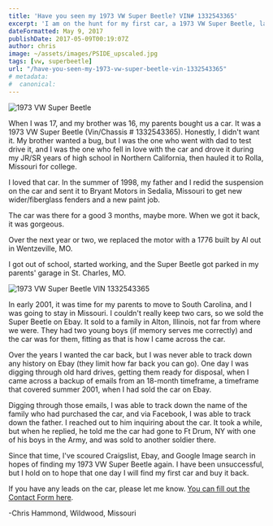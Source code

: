 ```yaml
---
title: 'Have you seen my 1973 VW Super Beetle? VIN# 1332543365'
excerpt: 'I am on the hunt for my first car, a 1973 VW Super Beetle, last known to have travelled to Fort Drum in New York.'
dateFormatted: May 9, 2017
publishDate: 2017-05-09T00:19:07Z
author: chris
image: ~/assets/images/PSIDE_upscaled.jpg
tags: [vw, superbeetle]
url: "/have-you-seen-my-1973-vw-super-beetle-vin-1332543365"
# metadata:
#  canonical: 
---
```


<Image 
  src="/assets/images/RED5_upscaled.jpg" 
  alt="1973 VW Super Beetle" 
  width={800} 
  height={600} 
/>

When I was 17, and my brother was 16, my parents bought us a car. It was a 1973 VW Super Beetle (Vin/Chassis # 1332543365). Honestly, I didn't want it. My brother wanted a bug, but I was the one who went with dad to test drive it, and I was the one who fell in love with the car and drove it during my JR/SR years of high school in Northern California, then hauled it to Rolla, Missouri for college.

I loved that car. In the summer of 1998, my father and I redid the suspension on the car and sent it to Bryant Motors in Sedalia, Missouri to get new wider/fiberglass fenders and a new paint job.

The car was there for a good 3 months, maybe more. When we got it back, it was gorgeous.

Over the next year or two, we replaced the motor with a 1776 built by Al out in Wentzeville, MO.

I got out of school, started working, and the Super Beetle got parked in my parents' garage in St. Charles, MO.

<Image 
  src="/assets/images/PSIDE_upscaled.jpg" 
  alt="1973 VW Super Beetle VIN 1332543365" 
  width={800} 
  height={600} 
/>

In early 2001, it was time for my parents to move to South Carolina, and I was going to stay in Missouri. I couldn't really keep two cars, so we sold the Super Beetle on Ebay. It sold to a family in Alton, Illinois, not far from where we were. They had two young boys (if memory serves me correctly) and the car was for them, fitting as that is how I came across the car.

Over the years I wanted the car back, but I was never able to track down any history on Ebay (they limit how far back you can go). One day I was digging through old hard drives, getting them ready for disposal, when I came across a backup of emails from an 18-month timeframe, a timeframe that covered summer 2001, when I had sold the car on Ebay.

Digging through those emails, I was able to track down the name of the family who had purchased the car, and via Facebook, I was able to track down the father. I reached out to him inquiring about the car. It took a while, but when he replied, he told me the car had gone to Ft Drum, NY with one of his boys in the Army, and was sold to another soldier there.

Since that time, I've scoured Craigslist, Ebay, and Google Image search in hopes of finding my 1973 VW Super Beetle again. I have been unsuccessful, but I hold on to hope that one day I will find my first car and buy it back.

If you have any leads on the car, please let me know. [You can fill out the Contact Form here](/contact).

-Chris Hammond, Wildwood, Missouri
